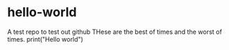 # hello-world
A test repo to test out github
THese are the best of times and the worst of times.
print("Hello world")
